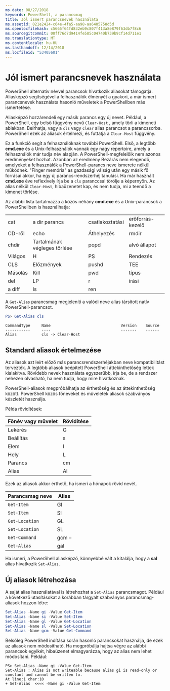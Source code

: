 ```yaml
---
ms.date: 08/27/2018
keywords: PowerShell, a parancsmag
title: Jól ismert parancsnevek használata
ms.assetid: 021e2424-c64e-4fa5-aa98-aa6405758d5d
ms.openlocfilehash: c5665f64fd832eb9c807f413a8e879f63db7f8c6
ms.sourcegitcommit: 00ff76d7d9414fe585c04740b739b9cf14d711e1
ms.translationtype: MT
ms.contentlocale: hu-HU
ms.lasthandoff: 12/14/2018
ms.locfileid: "53405601"
---
```

# <a name="using-familiar-command-names"></a>Jól ismert parancsnevek használata

PowerShell alternatív névvel parancsok hivatkozik aliasokat támogatja. Aliasképző segítségével a felhasználók élményét a gyakori, a már ismert parancsnevek használata hasonló műveletek a PowerShellben más ismertetése.

Aliasképző hozzárendeli egy másik parancs egy új nevet. Például, a PowerShell, egy belső függvény nevű `Clear-Host` , amely törli a kimeneti ablakban. Beírhatja, vagy a `cls` vagy `clear` alias parancsot a parancssorba. PowerShell ezek az aliasok értelmezi, és futtatja a `Clear-Host` függvény.

Ez a funkció segít a felhasználóknak további PowerShell. Első, a legtöbb **cmd.exe** és a Unix-felhasználók vannak egy nagy repertoire, amely a felhasználók már tudja név alapján. A PowerShell-megfelelőik nem azonos eredményeket hozhat. Azonban az eredmény Bezárás nem elegendő, amelyeket a felhasználók a PowerShell-parancs neve ismerete nélkül működnek. "Finger memória" as gazdasági válság után egy másik fő forrásai akkor, ha egy új parancs-rendszerhéj tanulási. Ha már használt **cmd.exe** éve reflexively írja be a `cls` paranccsal törölje a képernyőn. Az alias nélkül `Clear-Host`, hibaüzenetet kap, és nem tudja, mi a teendő a kimenet törlése.

Az alábbi lista tartalmazza a közös néhány **cmd.exe** és a Unix-parancsok a PowerShellben is használhatja:

|||||
|-|-|-|-|
|cat|a dir parancs|csatlakoztatási|erőforrás-kezelő|
|CD-ről|echo|Áthelyezés|rmdir|
|chdir|Tartalmának végleges törlése|popd|alvó állapot|
|Világos|H|PS|Rendezés|
|CLS|Előzmények|pushd|TEE|
|Másolás|Kill|pwd|típus|
|del|LP|r|írási|
|a diff|ls|ren||

A `Get-Alias` parancsmag megjeleníti a valódi neve alias társított natív PowerShell-parancsot.

```powershell
PS> Get-Alias cls
```

```Output
CommandType     Name                               Version    Source
-----------     ----                               -------    ------
Alias           cls -> Clear-Host
```

## <a name="interpreting-standard-aliases"></a>Standard aliasok értelmezése

Az aliasok azt leírt előző más parancsrendszerhéjakban neve kompatibilitást tervezték.
A legtöbb aliasok beépített PowerShell áttekinthetőség lettek kialakítva. Rövidebb nevek használata egyszerűbb, írja be, de a rendszer nehezen olvasható, ha nem tudja, hogy mire hivatkoznak.

PowerShell-aliasok megpróbálhatja az érthetőség és az áttekinthetőség között. PowerShell közös főneveket és műveletek aliasok szabványos készletét használja.

Példa rövidítések:

| Főnév vagy művelet | Rövidítése |
|--------------|--------------|
| Lekérés          | G            |
| Beállítás          | s            |
| Elem         | I            |
| Hely     | L            |
| Parancs      | cm           |
| Alias        | Al           |

Ezek az aliasok akkor érthető, ha ismeri a hónapok rövid nevét.

| Parancsmag neve    | Alias |
|----------------|-------|
| `Get-Item `    | GI    |
| `Set-Item`     | SI    |
| `Get-Location` | GL    |
| `Set-Location` | SL    |
| `Get-Command`  | gcm –   |
| `Get-Alias`    | gal   |

Ha ismeri, a PowerShell aliasképző, könnyebbé vált a kitalálja, hogy a **sal** alias hivatkozik `Set-Alias`.

## <a name="creating-new-aliases"></a>Új aliasok létrehozása

A saját alias használatával is létrehozhat a `Set-Alias` parancsmagot. Például a következő utasításokat a korábban tárgyalt szabványos parancsmag-aliasok hozzon létre:

```powershell
Set-Alias -Name gi -Value Get-Item
Set-Alias -Name si -Value Set-Item
Set-Alias -Name gl -Value Get-Location
Set-Alias -Name sl -Value Set-Location
Set-Alias -Name gcm -Value Get-Command
```

Belsőleg PowerShell indítása során hasonló parancsokat használja, de ezek az aliasok nem módosítható.
Ha megpróbálja hajtsa végre az alábbi parancsok egyikét, hibaüzenet elmagyarázza, hogy az alias nem lehet módosítani. Például:

```
PS> Set-Alias -Name gi -Value Get-Item
Set-Alias : Alias is not writeable because alias gi is read-only or constant and cannot be written to.
At line:1 char:10
+ Set-Alias  <<<< -Name gi -Value Get-Item
```